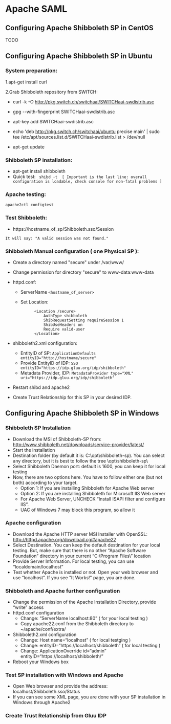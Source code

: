 # Apache SAML


## Configuring Apache Shibboleth SP in CentOS

TODO

## Configuring Apache Shibboleth SP in Ubuntu

### System preparation:

1.apt-get install curl

2.Grab Shibboleth repository from SWITCH:

* curl -k -O http://pkg.switch.ch/switchaai/SWITCHaai-swdistrib.asc

* gpg --with-fingerprint  SWITCHaai-swdistrib.asc

* apt-key add SWITCHaai-swdistrib.asc

* echo 'deb http://pkg.switch.ch/switchaai/ubuntu precise main' | sudo tee /etc/apt/sources.list.d/SWITCHaai-swdistrib.list > /dev/null

* apt-get update

### Shibboleth SP installation:

* apt-get install shibboleth
* Quick test:
` shibd -t  [ Important is the last line: overall configuration is loadable, check console for non-fatal problems ]`

### Apache testing:

`apache2ctl configtest`

### Test Shibboleth:

* https://hostname_of_sp/Shibboleth.sso/Session

`It will say: "A valid session was not found."`

### Shibboleth Manual configuration ( one Physical SP ):

* Create a directory named "secure" under /var/www/
* Change permission for directory "secure" to www-data:www-data
* httpd.conf:
    * ServerName `<hostname_of_server>`
    * Set Location:

                <Location /secure>
                    AuthType shibboleth
                    ShibRequestSetting requireSession 1
                    ShibUseHeaders on
                    Require valid-user
                </Location>


* shibboleth2.xml configuration:
    * EntityID of SP: `ApplicationDefaults entityID="http://hostname/secure"`
    * Provide EntityID of IDP: `SSO entityID="https://idp.gluu.org/idp/shibboleth"`
    * Metadata Provider, IDP: `MetadataProvider type="XML" uri="https://idp.gluu.org/idp/shibboleth"`


* Restart shibd and apache2
* Create Trust Relationship for this SP in your desired IDP. 


## Configuring Apache Shibboleth SP in Windows

### Shibboleth SP Installation

* Download the MSI of Shibboleth-SP from: http://www.shibboleth.net/downloads/service-provider/latest/
* Start the installation
* Destination folder (by default it is: C:\opt\shibboleth-sp\). You can select any directory, but it is best to follow the tree \opt\shibboleth-sp\
* Select Shibboleth Daemon port: default is 1600, you can keep it for local testing
* Now, there are two options here. You have to follow either one (but not both) according to your target.
    * Option 1: If you are installing Shibboleth for Apache Web server
    * Option 2: If you are installing Shibboleth for Microsoft IIS Web server
    * For Apache Web Server, UNCHECK “Install ISAPI filter and configure IIS”.
    * UAC of Windows 7 may block this program, so allow it

### Apache configuration

* Download the Apache HTTP server MSI Installer with OpenSSL: http://httpd.apache.org/download.cgi#apache22
* Select Destination. You can keep the default destination for your local testing. But, make sure that there is no other “Apache Software Foundation” directory in your current “C:\Program Files\” location
* Provide Server Information. For local testing, you can use “localdomain/localhost”
* Test whether Apache is installed or not. Open your web browser and use “localhost”. If you see "It Works!" page, you are done.


### Shibboleth and Apache further configuration

* Change the permission of the Apache Installation Directory, provide “write”  access 
* httpd.conf configuration
    * Change: “ServerName localhost:80” ( for your local testing )
    * Copy apache22.conf from the Shibboleth directory to ~/apache/conf/extra/
* Shibboleth2.xml configuration
    * Change: Host name=“localhost” ( for local testging )
    * Change: entityID=“https://localhost/shibboleth” ( for local testing )
    * Change: ApplicationOverride id=“admin” entityID=“https://localhost/shibboleth/”
* Reboot your Windows box

### Test SP installation with Windows and Apache

* Open Web browser and provide the address: localhost/Shibboleth.sso/Status
* If you can see some XML page, you are done with your SP installation in Windows through Apache2

### Create Trust Relationship from Gluu IDP




